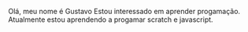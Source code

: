 Olá, meu nome é Gustavo
Estou interessado em aprender progamação.
Atualmente estou aprendendo a progamar scratch e javascript.
